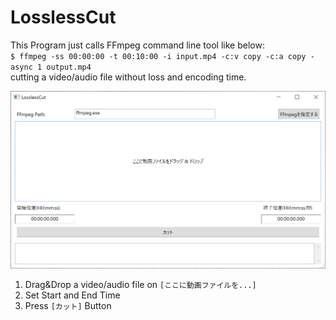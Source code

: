 # LosslessCut
This Program just calls FFmpeg command line tool like below:  
`$ ffmpeg -ss 00:00:00 -t 00:10:00 -i input.mp4 -c:v copy -c:a copy -async 1 output.mp4`  
cutting a video/audio file without loss and encoding time.  

![](./gui.PNG)

1. Drag&Drop a video/audio file on `[ここに動画ファイルを...]`
2. Set Start and End Time
3. Press `[カット]` Button
